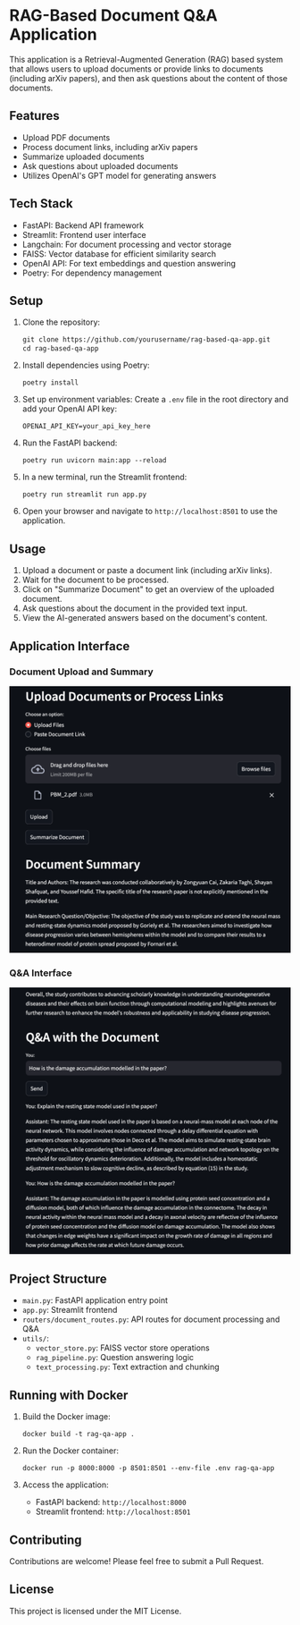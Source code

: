# RAG-Based Document Q&A Application

This application is a Retrieval-Augmented Generation (RAG) based system that allows users to upload documents or provide links to documents (including arXiv papers), and then ask questions about the content of those documents.

## Features

- Upload PDF documents
- Process document links, including arXiv papers
- Summarize uploaded documents
- Ask questions about uploaded documents
- Utilizes OpenAI's GPT model for generating answers

## Tech Stack

- FastAPI: Backend API framework
- Streamlit: Frontend user interface
- Langchain: For document processing and vector storage
- FAISS: Vector database for efficient similarity search
- OpenAI API: For text embeddings and question answering
- Poetry: For dependency management

## Setup

1. Clone the repository:
   ```
   git clone https://github.com/yourusername/rag-based-qa-app.git
   cd rag-based-qa-app
   ```

2. Install dependencies using Poetry:
   ```
   poetry install
   ```

3. Set up environment variables:
   Create a `.env` file in the root directory and add your OpenAI API key:
   ```
   OPENAI_API_KEY=your_api_key_here
   ```

4. Run the FastAPI backend:
   ```
   poetry run uvicorn main:app --reload
   ```

5. In a new terminal, run the Streamlit frontend:
   ```
   poetry run streamlit run app.py
   ```

6. Open your browser and navigate to `http://localhost:8501` to use the application.

## Usage

1. Upload a document or paste a document link (including arXiv links).
2. Wait for the document to be processed.
3. Click on "Summarize Document" to get an overview of the uploaded document.
4. Ask questions about the document in the provided text input.
5. View the AI-generated answers based on the document's content.

## Application Interface

### Document Upload and Summary
![Document Upload and Summary](images/1.png)

### Q&A Interface
![Q&A Interface](images/2.png)

## Project Structure

- `main.py`: FastAPI application entry point
- `app.py`: Streamlit frontend
- `routers/document_routes.py`: API routes for document processing and Q&A
- `utils/`:
  - `vector_store.py`: FAISS vector store operations
  - `rag_pipeline.py`: Question answering logic
  - `text_processing.py`: Text extraction and chunking

## Running with Docker

1. Build the Docker image:
   ```
   docker build -t rag-qa-app .
   ```

2. Run the Docker container:
   ```
   docker run -p 8000:8000 -p 8501:8501 --env-file .env rag-qa-app
   ```

3. Access the application:
   - FastAPI backend: `http://localhost:8000`
   - Streamlit frontend: `http://localhost:8501`

## Contributing

Contributions are welcome! Please feel free to submit a Pull Request.

## License

This project is licensed under the MIT License.
